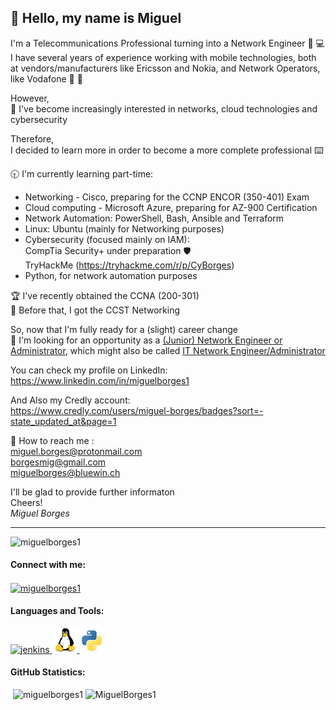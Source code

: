 <b><h2>👋  Hello, my name is Miguel</h2></b>

I'm a Telecommunications Professional turning into a Network Engineer 📱  💻 </br>
I have several years of experience working with mobile technologies, both at vendors/manufacturers like Ericsson and Nokia, and Network Operators, like Vodafone 📶 📡

However,</br>
👀  I've become increasingly interested in networks, cloud technologies and cybersecurity </br>

Therefore,</br>
I decided to learn more in order to become a more complete professional ⌨️

🕤 I'm currently learning part-time:</br>
+ Networking - Cisco, preparing for the CCNP ENCOR (350-401) Exam
+ Cloud computing - Microsoft Azure, preparing for AZ-900 Certification
+ Network Automation: PowerShell, Bash, Ansible and Terraform
+ Linux: Ubuntu (mainly for Networking purposes)
+ Cybersecurity (focused mainly on IAM):
  </br>CompTia Security+ under preparation 🛡️</br>
  TryHackMe (https://tryhackme.com/r/p/CyBorges) 
+ Python, for network automation purposes

🏆  I've recently obtained the CCNA (200-301)</br>
🥈  Before that, I got the CCST Networking

So, now that I'm fully ready for a (slight) career change </br>
🔀 I'm looking for an opportunity as a <ins> (Junior) Network Engineer or Administrator</ins>, 
which might also be called <ins>IT Network Engineer/Administrator</ins>

You can check my profile on LinkedIn:</br>
https://www.linkedin.com/in/miguelborges1

And Also my Credly account:</br>
https://www.credly.com/users/miguel-borges/badges?sort=-state_updated_at&page=1
<!--START_SECTION:badges-->
<!--END_SECTION:badges-->

<!--
<h4> My Credly badges </h4>
[![CCNA](https://images.credly.com/size/100x100/images/6dadb1cc-71e5-43a8-836f-e16ef33ff394)]([https://www.credly.com/badges/6dadb1cc-71e5-43a8-836f-e16ef33ff394](https://www.credly.com/badges/6dadb1cc-71e5-43a8-836f-e16ef33ff394) "CCNA")
END_SECTION:badges-->

<!-- 
Take a look at some of <b><h2>My Projects</h2></b>
-->
  
📧 How to reach me :</br>
miguel.borges@protonmail.com</br>
borgesmig@gmail.com</br>
miguelborges@bluewin.ch</br>

I'll be glad to provide further informaton</br>
Cheers!</br>
*Miguel Borges*

---------------------------------------------------------------------------------

<p align="left"> <img src="https://komarev.com/ghpvc/?username=miguelborges1&label=Profile%20views&color=0e75b6&style=flat" alt="miguelborges1" /> </p>

<h4 align="left">Connect with me:</h4>
<p align="left">
<a href="https://linkedin.com/in/miguelborges1" target="blank"><img align="center" src="https://raw.githubusercontent.com/rahuldkjain/github-profile-readme-generator/master/src/images/icons/Social/linked-in-alt.svg" alt="miguelborges1" height="30" width="40" /></a>
</p>

<h4 align="left">Languages and Tools:</h4>
<p align="left"> <a href="https://www.jenkins.io" target="_blank" rel="noreferrer"> <img src="https://www.vectorlogo.zone/logos/jenkins/jenkins-icon.svg" alt="jenkins" width="40" height="40"/> </a> <a href="https://www.linux.org/" target="_blank" rel="noreferrer"> <img src="https://raw.githubusercontent.com/devicons/devicon/master/icons/linux/linux-original.svg" alt="linux" width="40" height="40"/> </a> <a href="https://www.python.org" target="_blank" rel="noreferrer"> <img src="https://raw.githubusercontent.com/devicons/devicon/master/icons/python/python-original.svg" alt="python" width="40" height="40"/> </a> </p>

<h4 align="left">GitHub Statistics:</h4>
<p>&nbsp;<img align="centre" src="https://github-readme-stats.vercel.app/api?username=miguelborges1&show_icons=true&locale=en" alt="miguelborges1" />
<img align="centre" src="https://github-readme-streak-stats.herokuapp.com/?user=miguelborges1&" alt="MiguelBorges1" />

<!---
BorgesMig/BorgesMig is a ✨ special ✨ repository because its `README.md` (this file) appears on your GitHub profile.
You can click the Preview link to take a look at your changes.
--->
